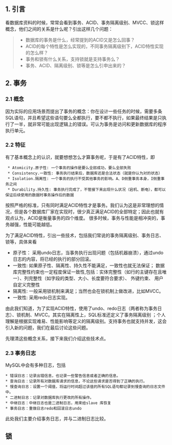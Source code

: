 ## 1. 引言

看数据库资料的时候，常常会看到事务、ACID、事务隔离级别、MVCC、锁这样概念，他们之间的关系是什么呢？引出这样几个问题：
>
>* 数据库的事务是什么，经常提到的ACID又是怎么回事？
>* ACID的每个特性是怎么实现的，不同事务隔离级别下，ACID特性实现的怎么样？
>* 事务和锁有什么关系，支持锁就是支持事务么？
>* 事务、ACID、隔离级别、锁等是怎么引申出来的？

## 2. 事务

### 2.1 概念

因为实际的应用场景而提出了事务的概念：你在设计一些任务的时候，需要多条SQL语句，并且希望这些语句要么全都执行，要不都不执行，如果最终结果是只执行了一半，就非常可能出现逻辑上的错误。可认为事务是访问和更新数据库的程序执行单元。

### 2.2 特征

有了基本概念上的认识，就要想想怎么才算事务呢，于是有了ACID特性，即
```
 * Atomicity.原子性: 一个事务的操作是要么全部成功，要么全部失败
 * Consistency.一致性: 事务执行结束后，数据库还是合法状态（就是你认为对的状态）
 * Isolation.隔离性: 一个事务的执行不受其他事务的影响。A、D侧重事务本身，I侧重事务之间
 * Durability.持久性: 事务执行完成了，不管接下来出现什么状况（宕机、断电），都可以保证后续使用的数据时事务操作后的数据
```
按照严格的标准，只有同时满足ACID特性才是事务。我们认为这是非常理想的情况，但是各个数据库厂家在实现时，很少真正满足ACID的全部特定；因此也就有观点认为，ACID是衡量事务的四个维度。
很多时候，事务与性能是相冲突的，事务越强，性能可能越低。

为了满足ACID特性，引出一些技术，包括我们常说的事务隔离级别、事务日志、锁等，具体来看

* 原子性： 采用undo日志，当事务执行出现问题（包括机器崩溃），通过undo日志的内容，将已经的执行的部分回滚。
* 一致性:  如果原子性、隔离性、持久性不能满足，一致性也就无法保证； 数据库完整性约束也一定程度保证一致性,包括：实体完整性（如行的主键存在且唯一）、列完整性（如字段的类型、大小、长度要符合要求）、 外键约束、 用户自定义完整性
* 隔离性: 一般采用锁机制来满足；当然也会在锁机制上做改进，比如MVCC。
* 一致性: 采用redo日志实现。

由此我们知道，为了实现ACID特性，使用了undo、redo日志（两者称为事务日志）、锁机制、MVCC。其实在隔离性上，SQL标准还定义了事务隔离级别 ；个人理解是根据实现难易、性能影响等定义的隔离级别。支持事务也就支持并发，这会引入新的问题，我们在最后讨论这些问题。

先理清这些概念关系，接下来我们介绍这些技术点。

### 2.3 事务日志

MySQL中会有多种日志，包括
```
* 错误日志：记录出错信息，也记录一些警告信息或者正确的信息。
* 查询日志：记录所有对数据库请求的信息，不论这些请求是否得到了正确的执行。
* 慢查询日志：设置一个阈值，将运行时间超过该值的所有SQL语句都记录到慢查询的日志文件中。
* 二进制日志：记录对数据库执行更改的所有操作。
* 中继日志：中继日志也是二进制日志，用来给slave 库恢复
* 事务日志：重做日志redo和回滚日志undo
```
此处我们主要介绍事务日志，并与二进制日志比较。





## 锁
